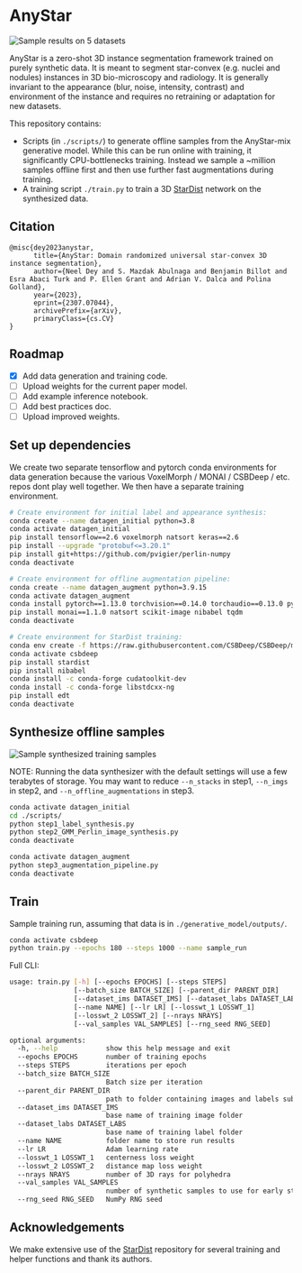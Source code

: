 # AnyStar

![Sample results on 5 datasets](https://www.neeldey.com/files/arxiv23_anystar_results.png)

AnyStar is a zero-shot 3D instance segmentation framework trained on purely
synthetic data. It is meant to segment star-convex (e.g. nuclei and nodules)
instances in 3D bio-microscopy and radiology. It is generally invariant to the
appearance (blur, noise, intensity, contrast) and environment of the instance
and requires no retraining or adaptation for new datasets.

This repository contains:
- Scripts (in `./scripts/`) to generate offline samples from the AnyStar-mix
generative model. While this can be run online with training, it significantly
CPU-bottlenecks training. Instead we sample a ~million samples offline first
and then use further fast augmentations during training.
- A training script `./train.py` to train a 3D [StarDist](https://github.com/stardist)
network on the synthesized data.

## Citation
```
@misc{dey2023anystar,
      title={AnyStar: Domain randomized universal star-convex 3D instance segmentation}, 
      author={Neel Dey and S. Mazdak Abulnaga and Benjamin Billot and Esra Abaci Turk and P. Ellen Grant and Adrian V. Dalca and Polina Golland},
      year={2023},
      eprint={2307.07044},
      archivePrefix={arXiv},
      primaryClass={cs.CV}
}
```

## Roadmap
- [x] Add data generation and training code.
- [ ] Upload weights for the current paper model.
- [ ] Add example inference notebook.
- [ ] Add best practices doc.
- [ ] Upload improved weights.

## Set up dependencies
We create two separate tensorflow and pytorch conda environments for data generation
because the various VoxelMorph / MONAI / CSBDeep / etc. repos dont play well together.
We then have a separate training environment.

```bash
# Create environment for initial label and appearance synthesis:
conda create --name datagen_initial python=3.8
conda activate datagen_initial
pip install tensorflow==2.6 voxelmorph natsort keras==2.6
pip install --upgrade "protobuf<=3.20.1"
pip install git+https://github.com/pvigier/perlin-numpy
conda deactivate

# Create environment for offline augmentation pipeline:
conda create --name datagen_augment python=3.9.15
conda activate datagen_augment
conda install pytorch==1.13.0 torchvision==0.14.0 torchaudio==0.13.0 pytorch-cuda=11.7 -c pytorch -c nvidia
pip install monai==1.1.0 natsort scikit-image nibabel tqdm
conda deactivate

# Create environment for StarDist training:
conda env create -f https://raw.githubusercontent.com/CSBDeep/CSBDeep/master/extras/environment-gpu-py3.8-tf2.4.yml
conda activate csbdeep
pip install stardist
pip install nibabel
conda install -c conda-forge cudatoolkit-dev
conda install -c conda-forge libstdcxx-ng
pip install edt
conda deactivate
```

## Synthesize offline samples
![Sample synthesized training samples](https://www.neeldey.com/files/arxiv23_anystar_samples.png)

NOTE: Running the data synthesizer with the default settings will use a few
terabytes of storage. You may want to reduce `--n_stacks` in step1,
`--n_imgs` in step2, and `--n_offline_augmentations` in step3.

```bash
conda activate datagen_initial
cd ./scripts/
python step1_label_synthesis.py
python step2_GMM_Perlin_image_synthesis.py
conda deactivate

conda activate datagen_augment
python step3_augmentation_pipeline.py
conda deactivate
```

## Train
Sample training run, assuming that data is in `./generative_model/outputs/`.
```bash
conda activate csbdeep
python train.py --epochs 180 --steps 1000 --name sample_run
```

Full CLI:
```bash
usage: train.py [-h] [--epochs EPOCHS] [--steps STEPS]
                [--batch_size BATCH_SIZE] [--parent_dir PARENT_DIR]
                [--dataset_ims DATASET_IMS] [--dataset_labs DATASET_LABS]
                [--name NAME] [--lr LR] [--losswt_1 LOSSWT_1]
                [--losswt_2 LOSSWT_2] [--nrays NRAYS]
                [--val_samples VAL_SAMPLES] [--rng_seed RNG_SEED]

optional arguments:
  -h, --help            show this help message and exit
  --epochs EPOCHS       number of training epochs
  --steps STEPS         iterations per epoch
  --batch_size BATCH_SIZE
                        Batch size per iteration
  --parent_dir PARENT_DIR
                        path to folder containing images and labels subfolders
  --dataset_ims DATASET_IMS
                        base name of training image folder
  --dataset_labs DATASET_LABS
                        base name of training label folder
  --name NAME           folder name to store run results
  --lr LR               Adam learning rate
  --losswt_1 LOSSWT_1   centerness loss weight
  --losswt_2 LOSSWT_2   distance map loss weight
  --nrays NRAYS         number of 3D rays for polyhedra
  --val_samples VAL_SAMPLES
                        number of synthetic samples to use for early stopping
  --rng_seed RNG_SEED   NumPy RNG seed
```

## Acknowledgements
We make extensive use of the [StarDist](https://github.com/stardist) repository
for several training and helper functions and thank its authors.

